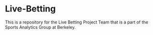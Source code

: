 # Live-Betting
This is a repository for the Live Betting Project Team that is a part of the Sports Analytics Group at Berkeley.
